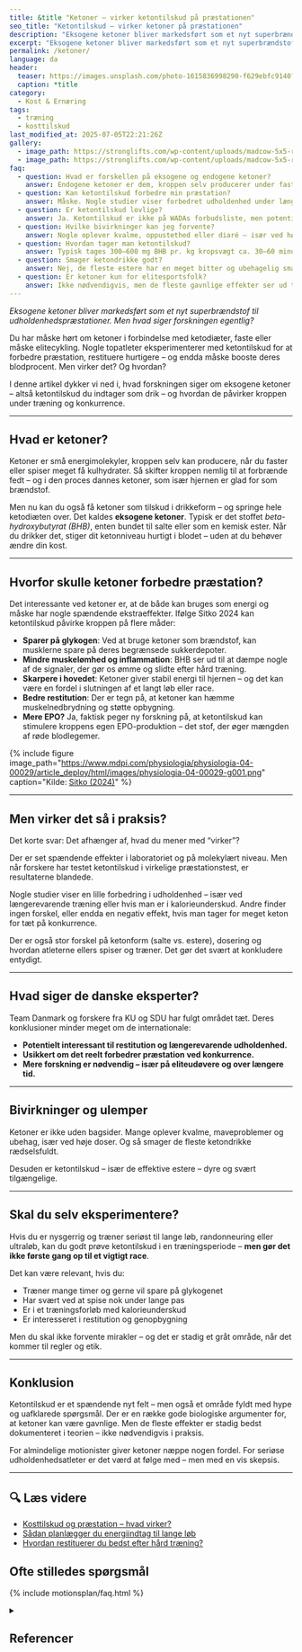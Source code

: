 ```yaml
---
title: &title "Ketoner – virker ketontilskud på præstationen"
seo_title: "Ketontilskud – virker ketoner på præstationen"
description: "Eksogene ketoner bliver markedsført som et nyt superbrændstof til udholdenhedspræstationer. Men hvad siger forskningen egentlig?"
excerpt: "Eksogene ketoner bliver markedsført som et nyt superbrændstof til udholdenhedspræstationer. Men hvad siger forskningen egentlig?"
permalink: /ketoner/
language: da
header:
  teaser: https://images.unsplash.com/photo-1615836998290-f629ebfc9140?auto=format&fit=crop&h=300&w=400&q=10&ixlib=rb-4.1.0&ixid=M3wxMjA3fDB8MHxwaG90by1wYWdlfHx8fGVufDB8fHx8fA%3D%3D
  caption: *title
category:
  - Kost & Ernæring
tags:
  - træning
  - kosttilskud
last_modified_at: 2025-07-05T22:21:26Z
gallery:
  - image_path: https://stronglifts.com/wp-content/uploads/madcow-5x5-ramp-sets.webp
  - image_path: https://stronglifts.com/wp-content/uploads/madcow-5x5-ramp-sets-workout-c.webp
faq:
  - question: Hvad er forskellen på eksogene og endogene ketoner?
    answer: Endogene ketoner er dem, kroppen selv producerer under faste eller ketodiæt. Eksogene ketoner er et kosttilskud, man drikker for at hæve ketonniveauet i blodet uden at ændre kostvaner.
  - question: Kan ketontilskud forbedre min præstation?
    answer: Måske. Nogle studier viser forbedret udholdenhed under længere træning, mens andre ikke finder nogen effekt. Effekten afhænger af dosering, timing og typen af aktivitet.
  - question: Er ketontilskud lovlige?
    answer: Ja. Ketontilskud er ikke på WADAs forbudsliste, men potentielle effekter på EPO har rejst etiske spørgsmål. Der er dog ingen kendte dopingsager relateret til ketoner.
  - question: Hvilke bivirkninger kan jeg forvente?
    answer: Nogle oplever kvalme, oppustethed eller diaré – især ved høje doser eller med estere. Det er en god idé at afprøve tilskud i træning og ikke lige før konkurrence.
  - question: Hvordan tager man ketontilskud?
    answer: Typisk tages 300–600 mg BHB pr. kg kropsvægt ca. 30–60 minutter før træning. Nogle protokoller inkluderer også doser efter træning til restitution. Start lavt og test dig frem.
  - question: Smager ketondrikke godt?
    answer: Nej, de fleste estere har en meget bitter og ubehagelig smag. BHB-salte kan være lettere at drikke, men indeholder ofte meget natrium eller magnesium.
  - question: Er ketoner kun for elitesportsfolk?
    answer: Ikke nødvendigvis, men de fleste gavnlige effekter ser ud til at være mest relevante for udholdenhedsatleter, der træner i mange timer – fx ultraløbere eller langdistancecyklister.
---
```


*Eksogene ketoner bliver markedsført som et nyt superbrændstof til udholdenhedspræstationer. Men hvad siger forskningen egentlig?*

Du har måske hørt om ketoner i forbindelse med ketodiæter, faste eller måske elitecykling. Nogle topatleter eksperimenterer med ketontilskud for at forbedre præstation, restituere hurtigere – og endda måske booste deres blodprocent. Men virker det? Og hvordan?

I denne artikel dykker vi ned i, hvad forskningen siger om eksogene ketoner – altså ketontilskud du indtager som drik – og hvordan de påvirker kroppen under træning og konkurrence.

---

## Hvad er ketoner?

Ketoner er små energimolekyler, kroppen selv kan producere, når du faster eller spiser meget få kulhydrater. Så skifter kroppen nemlig til at forbrænde fedt – og i den proces dannes ketoner, som især hjernen er glad for som brændstof.

Men nu kan du også få ketoner som tilskud i drikkeform – og springe hele ketodiæten over. Det kaldes **eksogene ketoner**. Typisk er det stoffet *beta-hydroxybutyrat (BHB)*, enten bundet til salte eller som en kemisk ester. Når du drikker det, stiger dit ketonniveau hurtigt i blodet – uden at du behøver ændre din kost.

---

## Hvorfor skulle ketoner forbedre præstation?

Det interessante ved ketoner er, at de både kan bruges som energi og måske har nogle spændende ekstraeffekter. Ifølge Sitko 2024 kan ketontilskud påvirke kroppen på flere måder:

- **Sparer på glykogen**: Ved at bruge ketoner som brændstof, kan musklerne spare på deres begrænsede sukkerdepoter.
- **Mindre muskelømhed og inflammation**: BHB ser ud til at dæmpe nogle af de signaler, der gør os ømme og slidte efter hård træning.
- **Skarpere i hovedet**: Ketoner giver stabil energi til hjernen – og det kan være en fordel i slutningen af et langt løb eller race.
- **Bedre restitution**: Der er tegn på, at ketoner kan hæmme muskelnedbrydning og støtte opbygning.
- **Mere EPO?** Ja, faktisk peger ny forskning på, at ketontilskud kan stimulere kroppens egen EPO-produktion – det stof, der øger mængden af røde blodlegemer.

{% include figure image_path="https://www.mdpi.com/physiologia/physiologia-04-00029/article_deploy/html/images/physiologia-04-00029-g001.png" caption="Kilde: [Sitko (2024)](https://www.mdpi.com/2673-9488/4/4/29)" %}

---

## Men virker det så i praksis?

Det korte svar: Det afhænger af, hvad du mener med “virker”?

Der er set spændende effekter i laboratoriet og på molekylært niveau. Men når forskere har testet ketontilskud i virkelige præstationstest, er resultaterne blandede.

Nogle studier viser en lille forbedring i udholdenhed – især ved længerevarende træning eller hvis man er i kalorieunderskud. Andre finder ingen forskel, eller endda en negativ effekt, hvis man tager for meget keton for tæt på konkurrence.

Der er også stor forskel på ketonform (salte vs. estere), dosering og hvordan atleterne ellers spiser og træner. Det gør det svært at konkludere entydigt.

---

## Hvad siger de danske eksperter?

Team Danmark og forskere fra KU og SDU har fulgt området tæt. Deres konklusioner minder meget om de internationale:

- **Potentielt interessant til restitution og længerevarende udholdenhed.**
- **Usikkert om det reelt forbedrer præstation ved konkurrence.**
- **Mere forskning er nødvendig – især på eliteudøvere og over længere tid.**

---

## Bivirkninger og ulemper

Ketoner er ikke uden bagsider. Mange oplever kvalme, maveproblemer og ubehag, især ved høje doser. Og så smager de fleste ketondrikke rædselsfuldt.

Desuden er ketontilskud – især de effektive estere – dyre og svært tilgængelige.

---

## Skal du selv eksperimentere?

Hvis du er nysgerrig og træner seriøst til lange løb, randonneuring eller ultraløb, kan du godt prøve ketontilskud i en træningsperiode – **men gør det ikke første gang op til et vigtigt race**.

Det kan være relevant, hvis du:

- Træner mange timer og gerne vil spare på glykogenet  
- Har svært ved at spise nok under lange pas  
- Er i et træningsforløb med kalorieunderskud  
- Er interesseret i restitution og genopbygning  

Men du skal ikke forvente mirakler – og det er stadig et gråt område, når det kommer til regler og etik.

---

## Konklusion

Ketontilskud er et spændende nyt felt – men også et område fyldt med hype og uafklarede spørgsmål. Der er en række gode biologiske argumenter for, at ketoner kan være gavnlige. Men de fleste effekter er stadig bedst dokumenteret i teorien – ikke nødvendigvis i praksis.

For almindelige motionister giver ketoner næppe nogen fordel. For seriøse udholdenhedsatleter er det værd at følge med – men med en vis skepsis.

---

## 🔍 Læs videre

- [Kosttilskud og præstation – hvad virker?](/kosttilskud/)
- [Sådan planlægger du energiindtag til lange løb](/kulhydratforbrug/)
- [Hvordan restituerer du bedst efter hård træning?](/restitution/)

## Ofte stilledes spørgsmål

{% include motionsplan/faq.html %}

<details markdown="1" class="references">
  <summary><h2 id="references">Referencer</h2></summary>

- Sitko, S. (2024). *The Role of Exogenous Ketones in Road Cycling: Evidence, Mechanisms, and Performance Claims*. Physiologia, 4(4), 433–444. https://doi.org/10.3390/physiologia4040029  
- Poffé, C., Hespel, P. (2023). *Exogenous ketosis elevates circulating erythropoietin levels…*. The Journal of Physiology.  
- Evans, M. et al. (2019). *Metabolism of ketone bodies during exercise and training…*. Journal of Physiology.  
- Dearlove, D. et al. (2019). *Context is key: Exogenous ketosis and athletic performance*. Current Opinion in Physiology.  
- Valenzuela, P. et al. (2020). *Acute ketone supplementation and exercise performance*. Int J Sports Physiol Perform.
- Brooks, E. et al. (2022). *Acute ingestion of ketone monoesters…*. Int. J. Sport Nutr. Exerc. Metab.  
- Ruan, H.-B. & Crawford, P. (2018). *Ketone bodies as epigenetic modifiers…*. Curr. Opin. Clin. Nutr. Metab. Care.  
- Shimazu, T. et al. (2013). *Suppression of oxidative stress by β-hydroxybutyrate…*. Science.

</details>